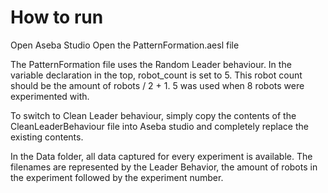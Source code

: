 # How to run

Open Aseba Studio
Open the PatternFormation.aesl file

The PatternFormation file uses the Random Leader behaviour. In the variable declaration in the top, robot_count is set to 5.
This robot count should be the amount of robots / 2 + 1. 5 was used when 8 robots were experimented with.

To switch to Clean Leader behaviour, simply copy the contents of the CleanLeaderBehaviour file into Aseba studio and completely replace the existing contents.


In the Data folder, all data captured for every experiment is available. The filenames are represented by the Leader Behavior, the amount of robots in the experiment followed by the experiment number.